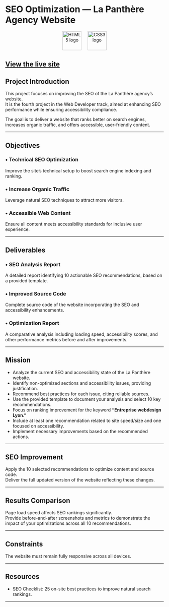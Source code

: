 # SEO Optimization — La Panthère Agency Website

<p align="center">
  <img src="https://cdn.jsdelivr.net/gh/devicons/devicon/icons/html5/html5-original-wordmark.svg" alt="HTML5 logo" height="60" />
  &nbsp;&nbsp;&nbsp;
  <img src="https://cdn.jsdelivr.net/gh/devicons/devicon/icons/css3/css3-original.svg" alt="CSS3 logo" height="60" />
</p>


[View the live site](https://bedgard.github.io/LaPanthereSEO-project-3/)
---

## Project Introduction

This project focuses on improving the SEO of the La Panthère agency’s website.  
It is the fourth project in the Web Developer track, aimed at enhancing SEO performance while ensuring accessibility compliance.

The goal is to deliver a website that ranks better on search engines, increases organic traffic, and offers accessible, user-friendly content.

---

## Objectives

### • Technical SEO Optimization  
Improve the site’s technical setup to boost search engine indexing and ranking.

### • Increase Organic Traffic  
Leverage natural SEO techniques to attract more visitors.

### • Accessible Web Content  
Ensure all content meets accessibility standards for inclusive user experience.

---

## Deliverables

### • SEO Analysis Report  
A detailed report identifying 10 actionable SEO recommendations, based on a provided template.

### • Improved Source Code  
Complete source code of the website incorporating the SEO and accessibility enhancements.

### • Optimization Report  
A comparative analysis including loading speed, accessibility scores, and other performance metrics before and after improvements.

---

## Mission

- Analyze the current SEO and accessibility state of the La Panthère website.  
- Identify non-optimized sections and accessibility issues, providing justification.  
- Recommend best practices for each issue, citing reliable sources.  
- Use the provided template to document your analysis and select 10 key recommendations.  
- Focus on ranking improvement for the keyword **“Entreprise webdesign Lyon.”**  
- Include at least one recommendation related to site speed/size and one focused on accessibility.  
- Implement necessary improvements based on the recommended actions.

---

## SEO Improvement

Apply the 10 selected recommendations to optimize content and source code.  
Deliver the full updated version of the website reflecting these changes.

---

## Results Comparison

Page load speed affects SEO rankings significantly.  
Provide before-and-after screenshots and metrics to demonstrate the impact of your optimizations across all 10 recommendations.

---

## Constraints

The website must remain fully responsive across all devices.

---

## Resources

- SEO Checklist: 25 on-site best practices to improve natural search rankings.

---
